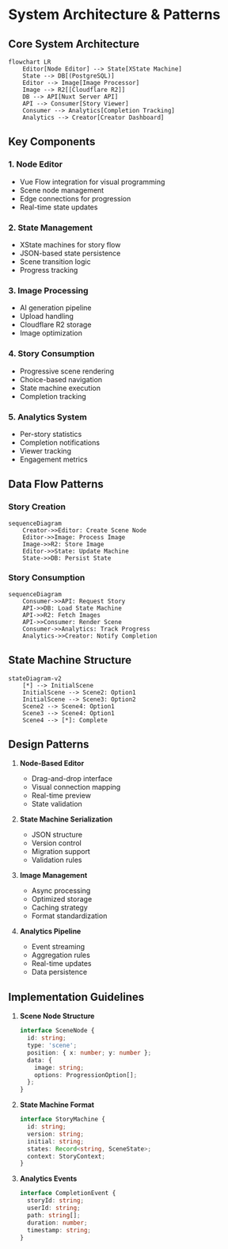 # System Architecture & Patterns

## Core System Architecture

```mermaid
flowchart LR
    Editor[Node Editor] --> State[XState Machine]
    State --> DB[(PostgreSQL)]
    Editor --> Image[Image Processor]
    Image --> R2[[Cloudflare R2]]
    DB --> API[Nuxt Server API]
    API --> Consumer[Story Viewer]
    Consumer --> Analytics[Completion Tracking]
    Analytics --> Creator[Creator Dashboard]
```

## Key Components

### 1. Node Editor
- Vue Flow integration for visual programming
- Scene node management
- Edge connections for progression
- Real-time state updates

### 2. State Management
- XState machines for story flow
- JSON-based state persistence
- Scene transition logic
- Progress tracking

### 3. Image Processing
- AI generation pipeline
- Upload handling
- Cloudflare R2 storage
- Image optimization

### 4. Story Consumption
- Progressive scene rendering
- Choice-based navigation
- State machine execution
- Completion tracking

### 5. Analytics System
- Per-story statistics
- Completion notifications
- Viewer tracking
- Engagement metrics

## Data Flow Patterns

### Story Creation
```mermaid
sequenceDiagram
    Creator->>Editor: Create Scene Node
    Editor->>Image: Process Image
    Image->>R2: Store Image
    Editor->>State: Update Machine
    State->>DB: Persist State
```

### Story Consumption
```mermaid
sequenceDiagram
    Consumer->>API: Request Story
    API->>DB: Load State Machine
    API->>R2: Fetch Images
    API->>Consumer: Render Scene
    Consumer->>Analytics: Track Progress
    Analytics->>Creator: Notify Completion
```

## State Machine Structure

```mermaid
stateDiagram-v2
    [*] --> InitialScene
    InitialScene --> Scene2: Option1
    InitialScene --> Scene3: Option2
    Scene2 --> Scene4: Option1
    Scene3 --> Scene4: Option1
    Scene4 --> [*]: Complete
```

## Design Patterns

1. **Node-Based Editor**
   - Drag-and-drop interface
   - Visual connection mapping
   - Real-time preview
   - State validation

2. **State Machine Serialization**
   - JSON structure
   - Version control
   - Migration support
   - Validation rules

3. **Image Management**
   - Async processing
   - Optimized storage
   - Caching strategy
   - Format standardization

4. **Analytics Pipeline**
   - Event streaming
   - Aggregation rules
   - Real-time updates
   - Data persistence

## Implementation Guidelines

1. **Scene Node Structure**
   ```typescript
   interface SceneNode {
     id: string;
     type: 'scene';
     position: { x: number; y: number };
     data: {
       image: string;
       options: ProgressionOption[];
     };
   }
   ```

2. **State Machine Format**
   ```typescript
   interface StoryMachine {
     id: string;
     version: string;
     initial: string;
     states: Record<string, SceneState>;
     context: StoryContext;
   }
   ```

3. **Analytics Events**
   ```typescript
   interface CompletionEvent {
     storyId: string;
     userId: string;
     path: string[];
     duration: number;
     timestamp: string;
   }
